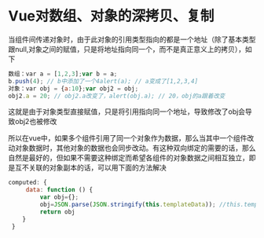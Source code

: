 # Vue对数组、对象的深拷贝、复制

当组件间传递对象时，由于此对象的引用类型指向的都是一个地址（除了基本类型跟null,对象之间的赋值，只是将地址指向同一个，而不是真正意义上的拷贝），如下

```js
数组：var a = [1,2,3];var b = a;
b.push(4); // b中添加了一个4alert(a); // a变成了[1,2,3,4]
对象：var obj = {a:10};var obj2 = obj;
obj2.a = 20; // obj2.a改变了，alert(obj.a); // 20，obj的a跟着改变
```

这就是由于对象类型直接赋值，只是将引用指向同一个地址，导致修改了obj会导致obj2也被修改

 

所以在vue中，如果多个组件引用了同一个对象作为数据，那么当其中一个组件改动对象数据时，其他对象的数据也会同步改动。有这种双向绑定的需要的话，那么自然是最好的，但如果不需要这种绑定而希望各组件的对象数据之间相互独立，即是互不关联的对象副本的话，可以用下面的方法解决



```js
computed: {  
     data: function () {  
         var obj={};  
         obj=JSON.parse(JSON.stringify(this.templateData)); //this.templateData是父组件传递的对象  
         return obj  
    }  
 }
```

